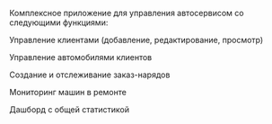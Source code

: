 Комплексное приложение для управления автосервисом со следующими функциями:

Управление клиентами (добавление, редактирование, просмотр)

Управление автомобилями клиентов

Создание и отслеживание заказ-нарядов

Мониторинг машин в ремонте

Дашборд с общей статистикой